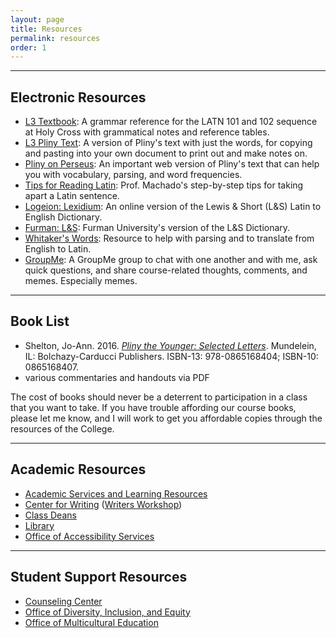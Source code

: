 ```yaml
---
layout: page
title: Resources
permalink: resources
order: 1
---
```


***

## Electronic Resources

* [L3 Textbook](https://lingualatina.github.io/textbook/): A grammar reference for the LATN 101 and 102 sequence at Holy Cross with grammatical notes and reference tables.
* [L3 Pliny Text](https://lingualatina.github.io/texts/browsable/pliny/toc): A version of Pliny's text with just the words, for copying and pasting into your own document to print out and make notes on.
* [Pliny on Perseus](http://www.perseus.tufts.edu/hopper/text?doc=Perseus%3atext%3a1999.02.0139): An important web version of Pliny's text that can help you with vocabulary, parsing, and word frequencies.
* [Tips for Reading Latin](https://dominicmachado.github.io/tips-for-reading-latn199-f20): Prof. Machado's step-by-step tips for taking apart a Latin sentence.
* [Logeion: Lexidium](https://logeion.uchicago.edu/lexidium): An online version of the Lewis & Short (L&S) Latin to English Dictionary.
* [Furman: L&S](http://folio2.furman.edu/lewis-short/index.html): Furman University's version of the L&S Dictionary.
* [Whitaker's Words](http://archives.nd.edu/words.html): Resource to help with parsing and to translate from English to Latin.
* [GroupMe](#): A GroupMe group to chat with one another and with me, ask quick questions, and share course-related thoughts, comments, and memes. Especially memes.

***

## Book List

* Shelton, Jo-Ann. 2016. [*Pliny the Younger: Selected Letters*](https://www.amazon.com/Younger-Selected-Letters-Jo-Ann-Shelton/dp/0865168407). Mundelein, IL: Bolchazy-Carducci Publishers. ISBN-13: 978-0865168404; ISBN-10: 0865168407.
* various commentaries and handouts via PDF

The cost of books should never be a deterrent to participation in a class that you want to take. If you have trouble affording our course books, please let me know, and I will work to get you affordable copies through the resources of the College.

***

## Academic Resources

* [Academic Services and Learning Resources](https://www.holycross.edu/support-and-resources/academic-services-and-learning-resources)
* [Center for Writing](https://www.holycross.edu/academics/support-and-resources/center-for-writing) ([Writers Workshop](https://www.holycross.edu/academics/support-and-resources/center-for-writing/writers-workshop))
* [Class Deans](https://www.holycross.edu/mentored-learning/class-deans)
* [Library](https://www.holycross.edu/support-and-resources/holy-cross-libraries)
* [Office of Accessibility Services](https://www.holycross.edu/health-wellness-and-access/office-accessibility-services)

***

## Student Support Resources

* [Counseling Center](https://www.holycross.edu/health-wellness-and-access/counseling-center)
* [Office of Diversity, Inclusion, and Equity](https://www.holycross.edu/campus-life/diversity-and-inclusion)
* [Office of Multicultural Education](https://www.holycross.edu/diversity-and-inclusion/office-multicultural-education)
